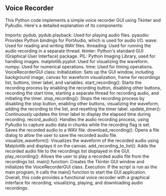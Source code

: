 ## Voice Recorder
This Python code implements a simple voice recorder GUI using Tkinter and PyAudio. Here's a detailed explanation of its components:

Imports:
pydub, pydub.playback: Used for playing audio files.
pyaudio: Provides Python bindings for PortAudio, which is used for audio I/O.
wave: Used for reading and writing WAV files.
threading: Used for running the audio recording in a separate thread.
tkinter: Python's standard GUI (Graphical User Interface) package.
PIL: Python Imaging Library, used for handling images.
matplotlib.pyplot: Used for visualizing the waveform.
numpy: Used for numerical operations.
time: Used for timing operations.
VoiceRecorderGUI class:
Initialization: Sets up the GUI window, including background image, canvas for waveform visualization, frame for recordings list, buttons, timer label, and variables.
start_recording(): Starts the recording process by enabling the recording button, disabling other buttons, recording the start time, starting a separate thread for recording audio, and initiating the timer.
stop_recording(): Stops the recording process by disabling the stop button, enabling other buttons, visualizing the waveform, adding the recording to the list, and resetting the timer label.
update_timer(): Continuously updates the timer label to display the elapsed time during recording.
record_audio(): Handles the audio recording process, using PyAudio to capture audio data in chunks while the recording flag is set. Saves the recorded audio to a WAV file.
download_recording(): Opens a file dialog to allow the user to save the recorded audio file.
visualize_waveform(): Visualizes the waveform of the recorded audio using Matplotlib and displays it on the canvas.
add_recording_to_list(): Adds the recorded audio file to the recordings list displayed in the GUI.
play_recording(): Allows the user to play a recorded audio file from the recordings list.
main() function:
Creates the Tkinter GUI window and initializes the VoiceRecorderGUI class.
Execution:
If the script is run as the main program, it calls the main() function to start the GUI application.
Overall, this code provides a functional voice recorder with a graphical interface for recording, visualizing, playing, and downloading audio recordings.
